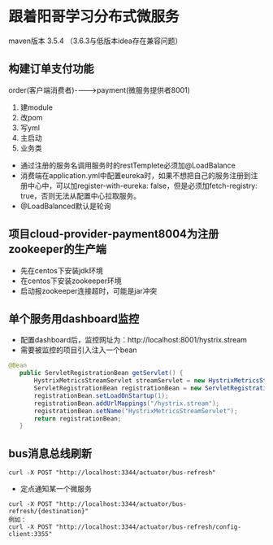 # 跟着阳哥学习分布式微服务
maven版本 3.5.4  （3.6.3与低版本idea存在兼容问题）
 ## 构建订单支付功能
 order(客户端消费者)---->payment(微服务提供者8001)  
 1. 建module
 2. 改pom
 3. 写yml
 4. 主启动
 5. 业务类
 
 - 通过注册的服务名调用服务时的restTemplete必须加@LoadBalance  
 - 消费端在application.yml中配置eureka时，如果不想把自己的服务注册到注册中心中，可以加register-with-eureka: false，但是必须加fetch-registry: true，否则无法从配置中心拉取服务。  
 - @LoadBalanced默认是轮询
 
 ## 项目cloud-provider-payment8004为注册zookeeper的生产端
 - 先在centos下安装jdk环境
 - 在centos下安装zookeeper环境
 - 启动报zookeeper连接超时，可能是jar冲突  
 ## 单个服务用dashboard监控
 - 配置dashboard后，监控网址为：http://localhost:8001/hystrix.stream
 - 需要被监控的项目引入注入一个bean
 ```java
 @Bean
    public ServletRegistrationBean getServlet() {
        HystrixMetricsStreamServlet streamServlet = new HystrixMetricsStreamServlet();
        ServletRegistrationBean registrationBean = new ServletRegistrationBean(streamServlet);
        registrationBean.setLoadOnStartup(1);
        registrationBean.addUrlMappings("/hystrix.stream");
        registrationBean.setName("HystrixMetricsStreamServlet");
        return registrationBean;
    }
```
## bus消息总线刷新
```$xslt
curl -X POST "http://localhost:3344/actuator/bus-refresh"
```

- 定点通知某一个微服务
```aidl
curl -X POST "http://localhost:3344/actuator/bus-refresh/{destination}"
例如：
curl -X POST "http://localhost:3344/actuator/bus-refresh/config-client:3355"
```
 
 